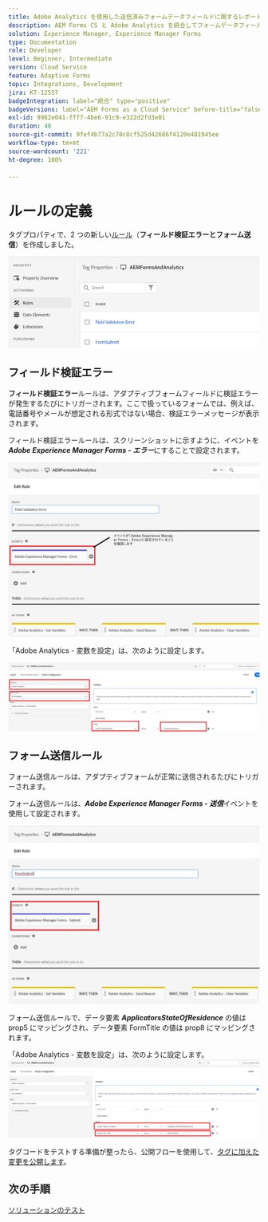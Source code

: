 ```yaml
---
title: Adobe Analytics を使用した送信済みフォームデータフィールドに関するレポート
description: AEM Forms CS と Adobe Analytics を統合してフォームデータフィールドに関するレポートを作成する方法
solution: Experience Manager, Experience Manager Forms
type: Documentation
role: Developer
level: Beginner, Intermediate
version: Cloud Service
feature: Adaptive Forms
topic: Integrations, Development
jira: KT-12557
badgeIntegration: label="統合" type="positive"
badgeVersions: label="AEM Forms as a Cloud Service" before-title="false"
exl-id: 9982e041-fff7-4be6-91c9-e322d2fd3e01
duration: 48
source-git-commit: 9fef4b77a2c70c8cf525d42686f4120e481945ee
workflow-type: tm+mt
source-wordcount: '221'
ht-degree: 100%

---
```


# ルールの定義

タグプロパティで、2 つの新しい[ルール](https://experienceleague.adobe.com/docs/platform-learn/implement-in-websites/configure-tags/add-data-elements-rules.html?lang=ja)（**フィールド検証エラーとフォーム送信**）を作成しました。

![adaptive-form](assets/rules.png)


## フィールド検証エラー

**フィールド検証エラー**&#x200B;ルールは、アダプティブフォームフィールドに検証エラーが発生するたびにトリガーされます。ここで扱っているフォームでは、例えば、電話番号やメールが想定される形式ではない場合、検証エラーメッセージが表示されます。

フィールド検証エラールールは、スクリーンショットに示すように、イベントを _**Adobe Experience Manager Forms - エラー**_&#x200B;にすることで設定されます。



![applicant-state-residence](assets/field_validation_error_rule.png)

「Adobe Analytics - 変数を設定」は、次のように設定します。

![アクションの設定](assets/field_validation_action_rule.png)

## フォーム送信ルール

フォーム送信ルールは、アダプティブフォームが正常に送信されるたびにトリガーされます。

フォーム送信ルールは、_**Adobe Experience Manager Forms - 送信**_&#x200B;イベントを使用して設定されます。

![form-submit-rule](assets/form-submit-rule.png)

フォーム送信ルールで、データ要素 _**ApplicatorsStateOfResidence**_ の値は prop5 にマッピングされ、データ要素 FormTitle の値は prop8 にマッピングされます。

「Adobe Analytics - 変数を設定」は、次のように設定します。
![form-submit-rule-set-variables](assets/form-submit-set-variable.png)

タグコードをテストする準備が整ったら、公開フローを使用して、[タグに加えた変更を公開します](https://experienceleague.adobe.com/docs/experience-platform/tags/publish/publishing-flow.html?lang=ja)。

## 次の手順

[ソリューションのテスト](./test.md)
